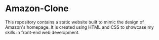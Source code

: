 # Amazon-Clone
This repository contains a static website built to mimic the design of Amazon's homepage. It is created using HTML and CSS to showcase my skills in front-end web development.
